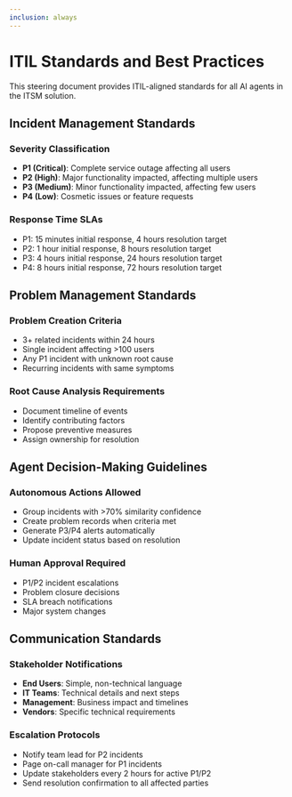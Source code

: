 ```yaml
---
inclusion: always
---
```


# ITIL Standards and Best Practices

This steering document provides ITIL-aligned standards for all AI agents in the ITSM solution.

## Incident Management Standards

### Severity Classification
- **P1 (Critical)**: Complete service outage affecting all users
- **P2 (High)**: Major functionality impacted, affecting multiple users
- **P3 (Medium)**: Minor functionality impacted, affecting few users
- **P4 (Low)**: Cosmetic issues or feature requests

### Response Time SLAs
- P1: 15 minutes initial response, 4 hours resolution target
- P2: 1 hour initial response, 8 hours resolution target
- P3: 4 hours initial response, 24 hours resolution target
- P4: 8 hours initial response, 72 hours resolution target

## Problem Management Standards

### Problem Creation Criteria
- 3+ related incidents within 24 hours
- Single incident affecting >100 users
- Any P1 incident with unknown root cause
- Recurring incidents with same symptoms

### Root Cause Analysis Requirements
- Document timeline of events
- Identify contributing factors
- Propose preventive measures
- Assign ownership for resolution

## Agent Decision-Making Guidelines

### Autonomous Actions Allowed
- Group incidents with >70% similarity confidence
- Create problem records when criteria met
- Generate P3/P4 alerts automatically
- Update incident status based on resolution

### Human Approval Required
- P1/P2 incident escalations
- Problem closure decisions
- SLA breach notifications
- Major system changes

## Communication Standards

### Stakeholder Notifications
- **End Users**: Simple, non-technical language
- **IT Teams**: Technical details and next steps
- **Management**: Business impact and timelines
- **Vendors**: Specific technical requirements

### Escalation Protocols
- Notify team lead for P2 incidents
- Page on-call manager for P1 incidents
- Update stakeholders every 2 hours for active P1/P2
- Send resolution confirmation to all affected parties